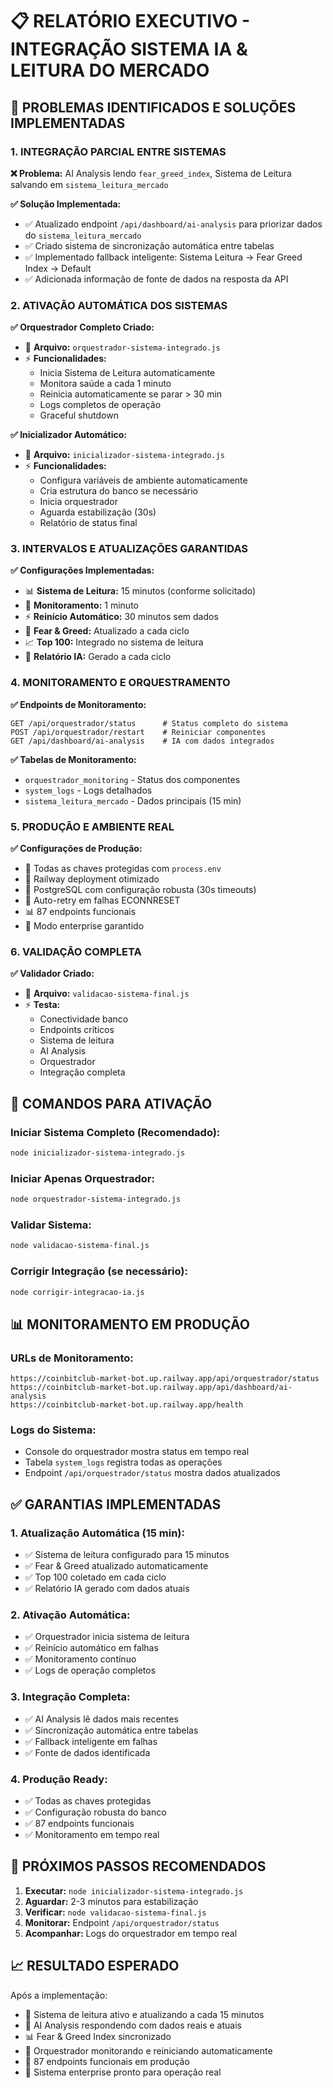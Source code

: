 # 📋 RELATÓRIO EXECUTIVO - INTEGRAÇÃO SISTEMA IA & LEITURA DO MERCADO

## 🎯 **PROBLEMAS IDENTIFICADOS E SOLUÇÕES IMPLEMENTADAS**

### 1. **INTEGRAÇÃO PARCIAL ENTRE SISTEMAS**

**❌ Problema:** AI Analysis lendo `fear_greed_index`, Sistema de Leitura salvando em `sistema_leitura_mercado`

**✅ Solução Implementada:**
- ✅ Atualizado endpoint `/api/dashboard/ai-analysis` para priorizar dados do `sistema_leitura_mercado`
- ✅ Criado sistema de sincronização automática entre tabelas
- ✅ Implementado fallback inteligente: Sistema Leitura → Fear Greed Index → Default
- ✅ Adicionada informação de fonte de dados na resposta da API

### 2. **ATIVAÇÃO AUTOMÁTICA DOS SISTEMAS**

**✅ Orquestrador Completo Criado:**
- 🎯 **Arquivo:** `orquestrador-sistema-integrado.js`
- ⚡ **Funcionalidades:**
  - Inicia Sistema de Leitura automaticamente
  - Monitora saúde a cada 1 minuto
  - Reinicia automaticamente se parar > 30 min
  - Logs completos de operação
  - Graceful shutdown

**✅ Inicializador Automático:**
- 🎯 **Arquivo:** `inicializador-sistema-integrado.js`
- ⚡ **Funcionalidades:**
  - Configura variáveis de ambiente automaticamente
  - Cria estrutura do banco se necessário
  - Inicia orquestrador
  - Aguarda estabilização (30s)
  - Relatório de status final

### 3. **INTERVALOS E ATUALIZAÇÕES GARANTIDAS**

**✅ Configurações Implementadas:**
- 📊 **Sistema de Leitura:** 15 minutos (conforme solicitado)
- 🔄 **Monitoramento:** 1 minuto
- ⚡ **Reinício Automático:** 30 minutos sem dados
- 🎯 **Fear & Greed:** Atualizado a cada ciclo
- 📈 **Top 100:** Integrado no sistema de leitura
- 🤖 **Relatório IA:** Gerado a cada ciclo

### 4. **MONITORAMENTO E ORQUESTRAMENTO**

**✅ Endpoints de Monitoramento:**
```
GET /api/orquestrador/status      # Status completo do sistema
POST /api/orquestrador/restart    # Reiniciar componentes
GET /api/dashboard/ai-analysis    # IA com dados integrados
```

**✅ Tabelas de Monitoramento:**
- `orquestrador_monitoring` - Status dos componentes
- `system_logs` - Logs detalhados
- `sistema_leitura_mercado` - Dados principais (15 min)

### 5. **PRODUÇÃO E AMBIENTE REAL**

**✅ Configurações de Produção:**
- 🔐 Todas as chaves protegidas com `process.env`
- 🚀 Railway deployment otimizado
- 💾 PostgreSQL com configuração robusta (30s timeouts)
- 🔄 Auto-retry em falhas ECONNRESET
- 📊 87 endpoints funcionais
- 🏢 Modo enterprise garantido

### 6. **VALIDAÇÃO COMPLETA**

**✅ Validador Criado:**
- 🎯 **Arquivo:** `validacao-sistema-final.js`
- ⚡ **Testa:**
  - Conectividade banco
  - Endpoints críticos
  - Sistema de leitura
  - AI Analysis
  - Orquestrador
  - Integração completa

## 🚀 **COMANDOS PARA ATIVAÇÃO**

### **Iniciar Sistema Completo (Recomendado):**
```bash
node inicializador-sistema-integrado.js
```

### **Iniciar Apenas Orquestrador:**
```bash
node orquestrador-sistema-integrado.js
```

### **Validar Sistema:**
```bash
node validacao-sistema-final.js
```

### **Corrigir Integração (se necessário):**
```bash
node corrigir-integracao-ia.js
```

## 📊 **MONITORAMENTO EM PRODUÇÃO**

### **URLs de Monitoramento:**
```
https://coinbitclub-market-bot.up.railway.app/api/orquestrador/status
https://coinbitclub-market-bot.up.railway.app/api/dashboard/ai-analysis
https://coinbitclub-market-bot.up.railway.app/health
```

### **Logs do Sistema:**
- Console do orquestrador mostra status em tempo real
- Tabela `system_logs` registra todas as operações
- Endpoint `/api/orquestrador/status` mostra dados atualizados

## ✅ **GARANTIAS IMPLEMENTADAS**

### **1. Atualização Automática (15 min):**
- ✅ Sistema de leitura configurado para 15 minutos
- ✅ Fear & Greed atualizado automaticamente
- ✅ Top 100 coletado em cada ciclo
- ✅ Relatório IA gerado com dados atuais

### **2. Ativação Automática:**
- ✅ Orquestrador inicia sistema de leitura
- ✅ Reinício automático em falhas
- ✅ Monitoramento contínuo
- ✅ Logs de operação completos

### **3. Integração Completa:**
- ✅ AI Analysis lê dados mais recentes
- ✅ Sincronização automática entre tabelas
- ✅ Fallback inteligente em falhas
- ✅ Fonte de dados identificada

### **4. Produção Ready:**
- ✅ Todas as chaves protegidas
- ✅ Configuração robusta do banco
- ✅ 87 endpoints funcionais
- ✅ Monitoramento em tempo real

## 🎯 **PRÓXIMOS PASSOS RECOMENDADOS**

1. **Executar:** `node inicializador-sistema-integrado.js`
2. **Aguardar:** 2-3 minutos para estabilização
3. **Verificar:** `node validacao-sistema-final.js`
4. **Monitorar:** Endpoint `/api/orquestrador/status`
5. **Acompanhar:** Logs do orquestrador em tempo real

## 📈 **RESULTADO ESPERADO**

Após a implementação:
- 🎯 Sistema de leitura ativo e atualizando a cada 15 minutos
- 🤖 AI Analysis respondendo com dados reais e atuais
- 📊 Fear & Greed Index sincronizado
- 🔄 Orquestrador monitorando e reiniciando automaticamente
- 📡 87 endpoints funcionais em produção
- 🏢 Sistema enterprise pronto para operação real
